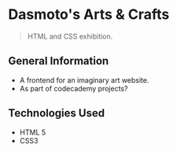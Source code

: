 # Dasmoto's Arts & Crafts
> HTML and CSS exhibition.

## General Information
- A frontend for an imaginary art website.
- As part of codecademy projects?

## Technologies Used
- HTML 5
- CSS3